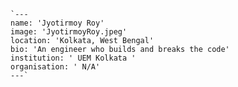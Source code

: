     `---
    name: 'Jyotirmoy Roy'
    image: 'JyotirmoyRoy.jpeg'
    location: 'Kolkata, West Bengal'
    bio: 'An engineer who builds and breaks the code'
    institution: ' UEM Kolkata '
    organisation: ' N/A'
    ---`
